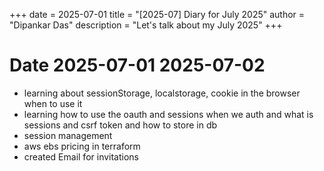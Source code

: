+++
date = 2025-07-01
title = "[2025-07] Diary for July 2025"
author = "Dipankar Das"
description = "Let's talk about my July 2025"
+++

# Date 2025-07-01 2025-07-02
* learning about sessionStorage, localstorage, cookie in the browser when to use it
* learning how to use the oauth and sessions when we auth and what is sessions and csrf token and how to store in db
* session management
* aws ebs pricing in terraform
* created Email for invitations

